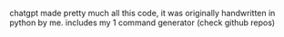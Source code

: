 chatgpt made pretty much all this code, it was originally handwritten in python by me. includes my 1 command generator (check github repos)
